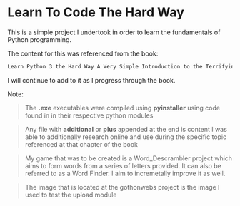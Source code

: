 # Learn To Code The Hard Way
This is a simple project I undertook in order to learn the fundamentals of Python programming.

The content for this was referenced from the book:
```sh
Learn Python 3 the Hard Way A Very Simple Introduction to the Terrifyingly Beautiful World of Computers and Code by Zed A. Shaw
```
I will continue to add to it as I progress through the book.

Note:
>The **.exe** executables were compiled using **pyinstaller** using code found in in their respective python modules

>Any file with **additional** or **plus** appended at the end is content I was able to additionally research online and use during the specific topic referenced at that chapter of the book

>My game that was to be created is a Word_Descrambler project which aims to form words from a series of letters provided. It can also be referred to as a Word Finder. I aim to incremetally improve it as well.

>The image that is located at the gothonwebs project is the image I used to test the upload module
